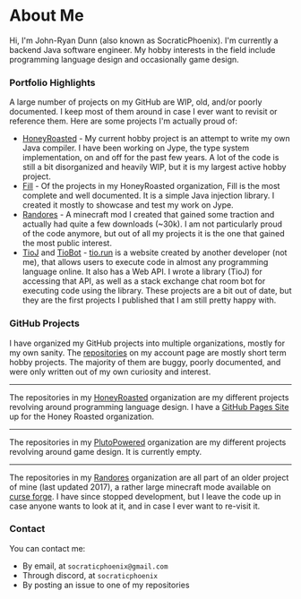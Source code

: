 # About Me
Hi, I'm John-Ryan Dunn (also known as SocraticPhoenix). I'm currently a backend Java software engineer. 
My hobby interests in the field include programming language design and occasionally game design.

### Portfolio Highlights
A large number of projects on my GitHub are WIP, old, and/or poorly documented. I keep most of them
around in case I ever want to revisit or reference them. Here are some projects I'm actually proud of:

- [HoneyRoasted](https://github.com/HoneyRoasted) - My current hobby project is an attempt to write my own Java compiler. I have been working on Jype, the type system implementation, on and off for the past few years. A lot of the code is still a bit disorganized and heavily WIP, but it is my largest active hobby project.
- [Fill](https://honeyroasted.github.io/fill/landing.html) - Of the projects in my HoneyRoasted organization, Fill is the most complete and well documented. It is a simple Java injection library. I created it mostly to showcase and test my work on Jype.
- [Randores](https://github.com/Randores/Randores) - A minecraft mod I created that gained some traction and actually had quite a few downloads (~30k). I am not particularly proud of the code anymore, but out of all my projects it is the one that gained the most public interest.
- [TioJ](https://github.com/SocraticPhoenix/TioJ) and [TioBot](https://github.com/SocraticPhoenix/TioBot) - [tio.run](https://tio.run/#) is a website created by another developer (not me), that allows users to execute code in almost any programming language online. It also has a Web API. I wrote a library (TioJ) for accessing that API, as well as a stack exchange chat room bot for executing code using the library. These projects are a bit out of date, but they are the first projects I published that I am still pretty happy with.

### GitHub Projects
I have organized my GitHub projects into multiple organizations, mostly for my own sanity. The [repositories](https://github.com/SocraticPhoenix?tab=repositories)
on my account page are mostly short term hobby projects. The majority of them are buggy, poorly documented,
and were only written out of my own curiosity and interest. 

---

The repositories in my [HoneyRoasted](https://github.com/HoneyRoasted) organization are my different projects revolving around programming
language design. I have a [GitHub Pages Site](https://honeyroasted.github.io/)
up for the Honey Roasted organization.

---

The repositories in my [PlutoPowered](https://github.com/PlutoPowered) organization are my different projects revolving around game design.
It is currently empty.  

---
The repositories in my [Randores](https://github.com/Randores) organization are all part of an older project of mine (last updated 2017),
a rather large minecraft mode available on [curse forge](https://www.curseforge.com/minecraft/mc-mods/socraticsrandores).
I have since stopped development, but I leave the code up in case anyone wants to look at it, and in case I ever want to re-visit it.

### Contact
You can contact me:

- By email, at `socraticphoenix@gmail.com`
- Through discord, at `socraticphoenix`
- By posting an issue to one of my repositories
